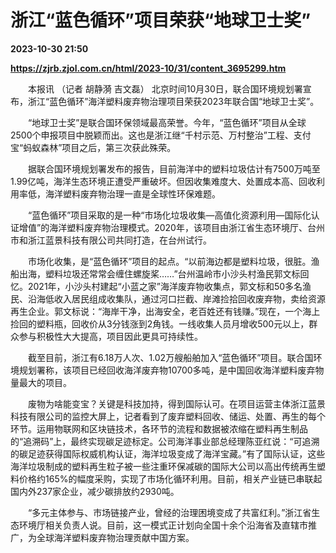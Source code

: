 # 浙江“蓝色循环”项目荣获“地球卫士奖”

**2023-10-30 21:50**

**https://zjrb.zjol.com.cn/html/2023-10/31/content_3695299.htm**

　　本报讯 （记者 胡静漪 吉文磊） 北京时间10月30日，联合国环境规划署宣布，浙江“蓝色循环”海洋塑料废弃物治理项目荣获2023年联合国“地球卫士奖”。

　　“地球卫士奖”是联合国环保领域最高荣誉。今年，“蓝色循环”项目从全球2500个申报项目中脱颖而出。这也是浙江继“千村示范、万村整治”工程、支付宝“蚂蚁森林”项目之后，第三次获此殊荣。

　　据联合国环境规划署发布的报告，目前海洋中的塑料垃圾估计有7500万吨至1.99亿吨，海洋生态环境正遭受严重破坏。但因收集难度大、处置成本高、回收利用率低，海洋塑料废弃物治理一直是全球性环保难题。

　　“蓝色循环”项目采取的是一种“市场化垃圾收集—高值化资源利用—国际化认证增值”的海洋塑料废弃物治理模式。2020年，该项目由浙江省生态环境厅、台州市和浙江蓝景科技有限公司共同打造，在台州试行。

　　市场化收集，是“蓝色循环”项目的起点。“以前海边都是塑料垃圾，很脏。渔船出海，塑料垃圾还常常会缠住螺旋桨……”台州温岭市小沙头村渔民郭文标回忆。2021年，小沙头村建起“小蓝之家”海洋废弃物收集点，郭文标和50多名渔民、沿海低收入居民组成收集队，通过河口拦截、岸滩捡拾回收废弃物，卖给资源再生企业。郭文标说：“海岸干净，出海安全，老百姓还有钱赚。”现在，一个海上捡回的塑料瓶，回收价从3分钱涨到2角钱。一线收集人员月增收500元以上，群众参与积极性大大提高，项目因此更具可持续性。

　　截至目前，浙江有6.18万人次、1.02万艘船舶加入“蓝色循环”项目。联合国环境规划署称，该项目已经回收海洋废弃物10700多吨，是中国回收海洋塑料废弃物量最大的项目。

　　废物为啥能变宝？关键是科技加持，得到国际认可。在项目运营主体浙江蓝景科技有限公司的监控大屏上，记者看到了废弃塑料回收、储运、处置、再生的每个环节。运用物联网和区块链技术，各环节的流程和数据被浓缩在塑料再生制品的“追溯码”上，最终实现碳足迹标定。公司海洋事业部总经理陈亚红说：“可追溯的碳足迹获得国际权威机构认证，海洋垃圾变成了海洋宝藏。”有了国际认证，这些海洋垃圾制成的塑料再生粒子被一些注重环保减碳的国际大公司以高出传统再生塑料价格约165%的幅度采购，实现了市场化循环利用。目前，相关产业链已串联起国内外237家企业，减少碳排放约2930吨。

　　“多元主体参与、市场链接产业，曾经的治理困境变成了共富红利。”浙江省生态环境厅相关负责人说。目前，这一模式正计划向全国十余个沿海省及直辖市推广，为全球海洋塑料废弃物治理贡献中国方案。